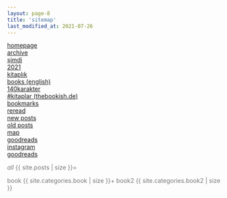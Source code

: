 ```yaml
---
layout: page-8
title: 'sitemap'
last_modified_at: 2021-07-26
---
```


[homepage](/ "thebookish.de")  
[archive](archive.html)  
[şimdi](/now.html)  
[2021](/2021.html)  
[kitaplık](/bookshelf.html)  
[books (english)](/books.html)  
[140karakter](/summary.html)   
[#kitaplar (thebookish.de)](/posts.html)  
[bookmarks](/bookmarks.html)  
[reread](/reread.html)  
[new posts](/new.html)   
[old posts](/old.html)  
[<i class="far fa-map"></i> map](/map.html)  
[goodreads](/goodreads.html)  
[<i class="fab fa-instagram"></i> instagram](https://www.instagram.com/thebookish.de/)  
[<i class="fab fa-goodreads-g"></i> goodreads](https://www.goodreads.com/thebookishde/)   

<!--# all posts-->
<span style="color: #777;"><i>all </i>{{ site.posts | size }}=</span> 
<!--# posts in one category-->
<span style="color: #777;">book {{ site.categories.book | size }}+</span>
<span style="color: #777;">book2 {{ site.categories.book2 | size }}</span>
